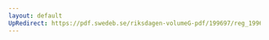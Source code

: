 ```yaml
---
layout: default
UpRedirect: https://pdf.swedeb.se/riksdagen-volumeG-pdf/199697/reg_199697/reg_199697_0264.pdf
---
```

